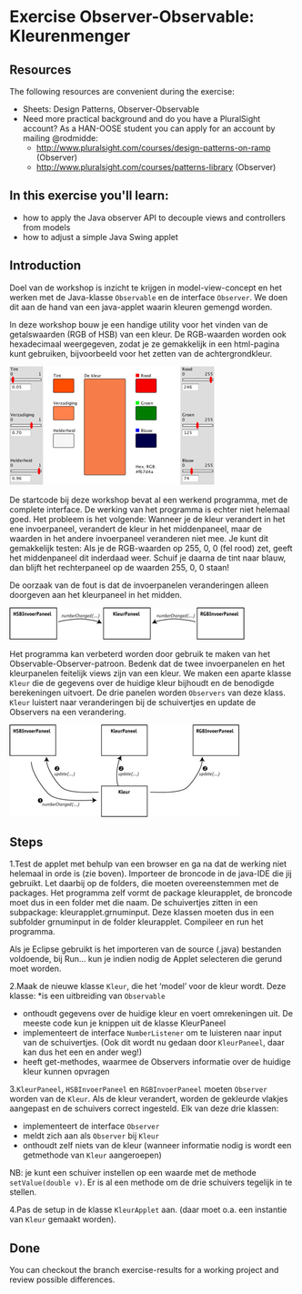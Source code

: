 Exercise Observer-Observable: Kleurenmenger
===========================================
Resources
-------------
The following resources are convenient during the exercise:
* Sheets: Design Patterns, Observer-Observable
* Need more practical background and do you have a PluralSight account? As a HAN-OOSE student you can apply for an account by mailing @rodmidde:
	* http://www.pluralsight.com/courses/design-patterns-on-ramp (Observer)
	* http://www.pluralsight.com/courses/patterns-library (Observer)
	
In this exercise you'll learn:
------------------------------
* how to apply the Java observer API to decouple views and controllers from models
* how to adjust a simple Java Swing applet

Introduction
------------
Doel van de workshop is inzicht te krijgen in model-view-concept en het werken met de Java-klasse ```Observable``` en de interface ```Observer```. We doen dit aan de hand van een java-applet waarin kleuren gemengd worden.

In deze workshop bouw je een handige utility voor het vinden van de getalswaarden (RGB of HSB) van een kleur. De RGB-waarden worden ook hexadecimaal weergegeven, zodat je ze gemakkelijk in een html-pagina kunt gebruiken, bijvoorbeeld voor het zetten van de achtergrondkleur.

![Alt text](images/kleurenmenger.png)

De startcode bij deze workshop bevat al een werkend programma, met de complete interface. De werking van het programma is echter niet helemaal goed.
Het probleem is het volgende: Wanneer je de kleur verandert in het ene invoerpaneel, verandert de kleur in het middenpaneel, maar de waarden in het andere invoerpaneel veranderen niet mee. Je kunt dit gemakkelijk testen: Als je de RGB-waarden op 255, 0, 0 (fel rood) zet, geeft het middenpaneel dit inderdaad weer. Schuif je daarna de tint naar blauw, dan blijft het rechterpaneel op de waarden 255, 0, 0 staan!

De oorzaak van de fout is dat de invoerpanelen veranderingen alleen doorgeven aan het kleurpaneel in het midden.

![Alt text](images/invoerpanelen.png)

Het programma kan verbeterd worden door gebruik te maken van het Observable-Observer-patroon. Bedenk dat de twee invoerpanelen en het kleurpanelen feitelijk views zijn van een kleur. We maken een aparte klasse ```Kleur``` die de gegevens over de huidige kleur bijhoudt en de benodigde berekeningen uitvoert. De drie panelen worden ```Observers``` van deze klass. ```Kleur``` luistert naar veranderingen bij de schuivertjes en update de Observers na een verandering.

![Alt text](images/invoerpanelen-oo.png)

Steps
-----
1.Test de applet met behulp van een browser en ga na dat de werking niet helemaal in orde is (zie boven).
Importeer de broncode in de java-IDE die jij gebruikt. Let daarbij op de folders, die moeten overeenstemmen met de packages. Het programma zelf vormt de package kleurapplet, de broncode moet dus in een folder met die naam. De schuivertjes zitten in een subpackage: kleurapplet.grnuminput. Deze klassen moeten dus in een subfolder grnuminput in de folder kleurapplet. Compileer en run het programma.

Als je Eclipse gebruikt is het importeren van de source (.java) bestanden voldoende, bij Run… kun je indien nodig de Applet selecteren die gerund moet worden.

2.Maak de nieuwe klasse ```Kleur```, die het ‘model’ voor de kleur wordt. Deze klasse:
  *is een uitbreiding van ```Observable```
  * onthoudt gegevens over de huidige kleur en voert omrekeningen uit. De meeste code kun je knippen uit de klasse KleurPaneel
  * implementeert de interface ```NumberListener``` om te luisteren naar input van de schuivertjes. (Ook dit wordt nu gedaan door ```KleurPaneel```, daar kan dus het een en ander weg!)
  * heeft get-methodes, waarmee de Observers informatie over de huidige kleur kunnen opvragen

3.```KleurPaneel```, ```HSBInvoerPaneel``` en ```RGBInvoerPaneel``` moeten ```Observer``` worden van de ```Kleur```. Als de kleur verandert, worden de gekleurde vlakjes aangepast en de schuivers correct ingesteld. Elk van deze drie klassen:
  * implementeert de interface ```Observer```
  * meldt zich aan als ```Observer``` bij ```Kleur```
  * onthoudt zelf niets van de kleur (wanneer informatie nodig is wordt een getmethode van ```Kleur``` aangeroepen)

  NB: je kunt een schuiver instellen op een waarde met de methode ```setValue(double v)```. Er is al een methode om de drie schuivers tegelijk in te stellen.

4.Pas de setup in de klasse ```KleurApplet``` aan. (daar moet o.a. een instantie van ```Kleur``` gemaakt worden).

Done
----
You can checkout the branch exercise-results for a working project and review possible differences.
